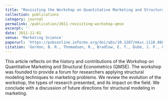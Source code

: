```yaml
---
title: "Revisiting the Workshop on Quantitative Marketing and Structural Econometrics"
collection: publications
category: journal
permalink: /publication/2011-revisiting-workshop-qmse
excerpt: ''
date: 2011-11-01
venue: 'Marketing Science'
paperurl: 'https://pubsonline.informs.org/doi/abs/10.1287/mksc.1110.0685'
citation: 'Gordon, B. R., Thomadsen, R., Bradlow, E. T., Dubé, J. P., & Staelin, R. (2011). &quot;Revisiting the Workshop on Quantitative Marketing and Structural Econometrics.&quot; <i>Marketing Science</i>. 30(6), 945-949.'
---
```


This article reflects on the history and contributions of the Workshop on Quantitative Marketing and Structural Econometrics (QMSE). The workshop was founded to provide a forum for researchers applying structural modeling techniques to marketing problems. We review the evolution of the workshop, the types of research presented, and its impact on the field. We conclude with a discussion of future directions for structural modeling in marketing.